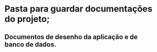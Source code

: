 # Pasta para guardar documentações do projeto;
## Documentos de desenho da aplicação e de banco de dados.
